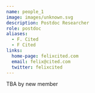 ```yaml
---
name: people_1
image: images/unknown.svg
description: Postdoc Researcher
role: postdoc
aliases:
  - F. Cited
  - F Cited
links:
  home-page: felixcited.com
  email: felix@cited.com
  twitter: felixcited
---
```


TBA by new member